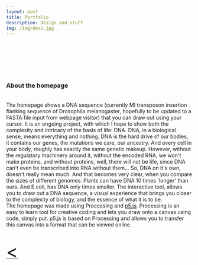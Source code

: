 ```yaml
---
layout: post
title: Portfolio
description: Design and stuff
img: /img/des1.jpg
---
```

<br>
<div class="img_row">
	<img class="col one" src="{{ site.baseurl }}/img/TreeofLight2.gif" alt="" title="VR doodle"/>
	<img class="col one" src="{{ site.baseurl }}/img/business.png" alt="" title="example image"/>
</div>
<br>
<div class="img_row">
	<img class="col one" src="{{ site.baseurl }}/img/motherwater1.jpg" alt="" title="VR doodle"/>
	<img class="col one" src="{{ site.baseurl }}/img/motherwater2.jpg" alt="" title="example image"/>
	<img class="col one" src="{{ site.baseurl }}/img/kombuchalamp.jpg" alt="" title="example image"/>
</div>
<br>
<h3>About the homepage</h3>
<br>
The homepage shows a DNA sequence (currently MI transposon insertion flanking sequence of Drosophila melanogaster, hopefully to be updated to a FASTA file input from
 webpage visitor) that you can draw out using your cursor. It is an ongoing project, with which I hope to show both the complexity and intricacy of the basis of life: DNA. DNA, in a biological sense, means everything and nothing. DNA is the hard drive of our bodies, it contains our genes, the mutations we care, our ancestry. And every cell in your body, roughly has exactly the same genetic makeup. However, without the regulatory machinery around it, without the encoded RNA, we won't make proteins, and without proteins, well, there will not be life, since DNA can't even be transcribed into RNA without them... So, DNA on it's own, doesn't really mean much. And that becomes very clear, when you compare the sizes of different genomes. Plants can have DNA 10 times 'longer' than ours. And E.coli, has DNA only times smaller. The interactive tool, allows you to draw out a DNA sequence, a visual experience that brings you closer to the complexity of biology, and the essence of what it is to be.

<br>
The homepage was made using Processing and <a href="https://p5js.org" target="blank">p5.js</a>.
Processing is an easy to learn tool for creative coding and lets you draw onto a canvas using code, simply put. p5.js is based on Processing and allows you to transfer this canvas into a format that can be viewed online.
<br>
<!--
Here, a short tutorial on how to display p5.js on Github hosted Jekyll sites (I found this quite challenging and not much info is out there on this topic.) <br>
To be able to show this p5 canvas on your Github hosted Jekyll site, you can follow these steps:<br>
1. Write your code in p5.js.
Make a p5js folder in your Jekyll repository, containing your sketch file. You can find my sketch file here>.
I also currently require the text (DNA sequence) as a seperate txt file, placed in my main Jekyll repository.
2. Add Processing and p5.js functionality to your sites
Add this processing.js file to your main repository.
Add the following code to your header.html file:
This will add a new markdown class. Now you're basically able to mention in the markdown prematter, the p5 libraries you want to load on that page.
3.
Add this to your front matter.
-->
<br>
<br>
<a href="javascript:javascript:history.go(-1)">  <font size="13"> < </font> </a>
<br>
<br>
